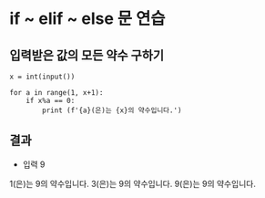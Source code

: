 # if ~ elif ~ else 문 연습
## 입력받은 값의 모든 약수 구하기

```
x = int(input())

for a in range(1, x+1):
    if x%a == 0:
        print (f'{a}(은)는 {x}의 약수입니다.')
```
## 결과
* 입력 9

 1(은)는 9의 약수입니다.
 3(은)는 9의 약수입니다.
 9(은)는 9의 약수입니다.
